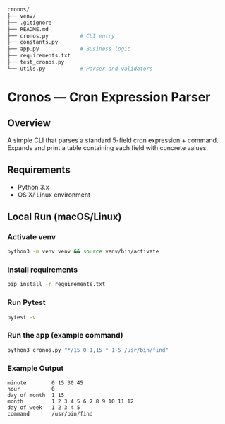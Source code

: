 ```bash
cronos/
├── venv/
├── .gitignore
├── README.md
├── cronos.py          # CLI entry
├── constants.py
├── app.py             # Business logic
├── requirements.txt
├── test_cronos.py
└── utils.py           # Parser and validators
```

# Cronos — Cron Expression Parser

## Overview
A simple CLI that parses a standard 5-field cron expression + command. Expands and print a table containing each field with concrete values.

## Requirements
- Python 3.x
- OS X/ Linux environment

## Local Run (macOS/Linux)

### Activate venv
```bash
python3 -m venv venv && source venv/bin/activate
```
### Install requirements
```bash
pip install -r requirements.txt
```

### Run Pytest
```bash
pytest -v
```

### Run the app (example command)
```bash
python3 cronos.py "*/15 0 1,15 * 1-5 /usr/bin/find"
```
### Example Output

```text
minute        0 15 30 45
hour          0
day of month  1 15
month         1 2 3 4 5 6 7 8 9 10 11 12
day of week   1 2 3 4 5
command       /usr/bin/find
```
